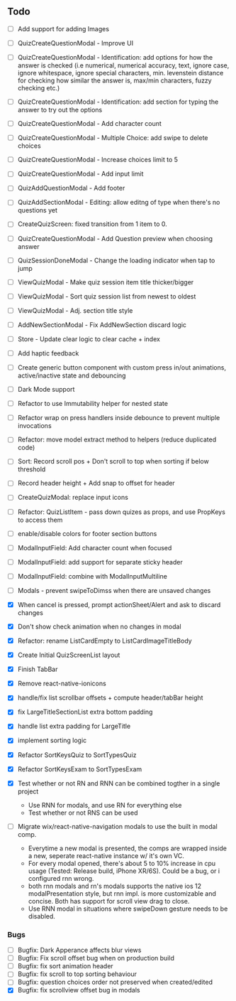 ## Todo

- [ ] Add support for adding Images
- [ ] QuizCreateQuestionModal - Improve UI
- [ ] QuizCreateQuestionModal - Identification: add options for how the answer is checked (i.e numerical, numerical accuracy, text, ignore case, ignore whitespace, ignore special characters, min. levenstein distance for checking how similar the answer is, max/min characters, fuzzy checking etc.)
- [ ] QuizCreateQuestionModal - Identification: add section for typing the answer to try out the options
- [ ] QuizCreateQuestionModal - Add character count
- [ ] QuizCreateQuestionModal - Multiple Choice: add swipe to delete choices
- [ ] QuizCreateQuestionModal - Increase choices limit to 5
- [ ] QuizCreateQuestionModal - Add input limit
- [ ] QuizAddQuestionModal - Add footer
- [ ] QuizAddSectionModal - Editing: allow editng of type when there's no questions yet
- [ ] CreateQuizScreen: fixed transition from 1 item to 0.

- [ ] QuizCreateQuestionModal - Add Question preview when choosing answer
- [ ] QuizSessionDoneModal - Change the loading indicator when tap to jump
- [ ] ViewQuizModal - Make quiz session item title thicker/bigger
- [ ] ViewQuizModal - Sort quiz session list from newest to oldest
- [ ] ViewQuizModal - Adj. section title style
- [ ] AddNewSectionModal - Fix AddNewSection discard logic
- [ ] Store - Update clear logic to clear cache + index
- [ ] Add haptic feedback

- [ ] Create generic button component with custom press in/out animations, active/inactive state and debouncing
- [ ] Dark Mode support

- [ ] Refactor to use Immutability helper for nested state
- [ ] Refactor wrap on press handlers inside debounce to prevent multiple invocations
- [ ] Refactor: move model extract method to helpers (reduce duplicated code)
- [ ] Sort: Record scroll pos + Don't scroll to top when sorting if below threshold
- [ ] Record header height + Add snap to offset for header
- [ ] CreateQuizModal: replace input icons
- [ ] Refactor:  QuizListItem - pass down quizes as props, and use PropKeys to access them
- [ ] enable/disable colors for footer section buttons
- [ ] ModalInputField: Add character count when focused
- [ ] ModalInputField: add support for separate sticky header
- [ ] ModalInputField: combine with ModalInputMultiline
- [ ] Modals - prevent swipeToDimss when there are unsaved changes
- [x] When cancel is pressed, prompt actionSheet/Alert and ask to discard changes 
- [x] Don't show check animation when no changes in modal
- [x] Refactor: rename ListCardEmpty to ListCardImageTitleBody
- [x] Create Initial QuizScreenList layout
- [x] Finish TabBar
- [x] Remove react-native-ionicons
- [x] handle/fix list scrollbar offsets + compute header/tabBar height
- [x] fix LargeTitleSectionList extra bottom padding
- [x] handle list extra padding for LargeTitle
- [x] implement sorting logic
- [x] Refactor SortKeysQuiz to SortTypesQuiz
- [x] Refactor SortKeysExam to SortTypesExam


- [x] Test whether or not RN and RNN can be combined togther in a single project
  * Use RNN for modals, and use RN for everything else
  * Test whether or not RNS can be used

- [ ] Migrate wix/react-native-navigation modals to use the built in modal comp.
  * Everytime a new modal is presented, the comps are wrapped inside a new, seperate react-native instance w/ it's own VC.
  * For every modal opened, there's about 5 to 10% increase in cpu usage (Tested: Release build, iPhone XR/6S). Could be a bug, or i configured rnn wrong.
  * both rnn modals and rn's modals supports the native ios 12 modalPresentation style, but rnn impl. is more customizable and concise. Both has support for scroll view drag to close.
  * Use RNN modal in situations where swipeDown gesture needs to be disabled.

### Bugs
- [ ] Bugfix: Dark Apperance affects blur views
- [ ] Bugfix: Fix scroll offset bug when on production build
- [ ] Bugfix: fix sort animation header
- [ ] Bugfix: fix scroll to top sorting behaviour
- [ ] Bugfix: question choices order not preserved when created/edited
- [x] Bugfix: fix scrollview offset bug in modals
